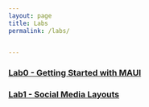 ```yaml
---
layout: page
title: Labs
permalink: /labs/


---
```


### [Lab0 - Getting Started with MAUI](../labs/lab0.md)

### [Lab1 - Social Media Layouts](../labs/lab0.md)